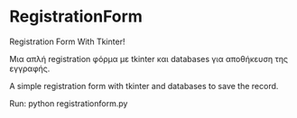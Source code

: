# RegistrationForm
Registration Form With Tkinter!


Μια απλή registration φόρμα με tkinter και databases για αποθήκευση της εγγραφής.


A simple registration form with tkinter and databases to save the record.

Run: python registrationform.py
